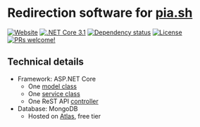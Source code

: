 # Redirection software for [pia.sh](https://pia.sh)

[![Website](https://img.shields.io/website?down_color=red&logo=heroku&style=flat-square&up_color=deepgreen&url=https%3A%2F%2Fpia.sh)](https://pia.sh)
[![.NET Core 3.1](https://img.shields.io/badge/Core-v3.1-692079.svg?logo=.net&style=flat-square)](https://dotnet.microsoft.com/download/dotnet-core/3.1)
[![Dependency status](https://img.shields.io/librariesio/github/maacpiash/piash-redirect?logo=nuget&style=flat-square)](https://libraries.io/github/maacpiash/piash-redirect)
[![License](https://img.shields.io/github/license/maacpiash/piash-redirect?logo=open-source-initiative&style=flat-square)](https://github.com/maacpiash/piash-redirect/blob/master/LICENSE)
[![PRs welcome!](https://img.shields.io/badge/PRs-Welcome-3DA639.svg?logo=github&style=flat-square)](https://github.com/maacpiash/piash-redirect/compare)

## Technical details

- Framework: ASP.NET Core
  - One [model class](https://github.com/maacpiash/piash-redirect/blob/master/src/Shortcut.cs)
  - One [service class](https://github.com/maacpiash/piash-redirect/blob/master/src/ShortcutService.cs)
  - One ReST API [controller](https://github.com/maacpiash/piash-redirect/blob/master/src/ShortcutController.cs)
- Database: MongoDB
  - Hosted on [Atlas](https://www.mongodb.com/cloud/atlas), free tier
